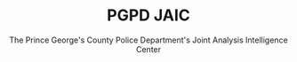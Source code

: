 <h1 align="center">PGPD JAIC</h1>
<p align="center">The Prince George's County Police Department's Joint Analysis Intelligence Center</p>
